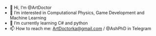 - 👋 Hi, I’m @ArtDoctor
- 👀 I’m interested in Computational Physics, Game Development and Machine Learning
- 🌱 I’m currently learning C# and python
- 📫 How to reach me: ArtDoctorka@gmail.com / @AshPhD in Telegram
